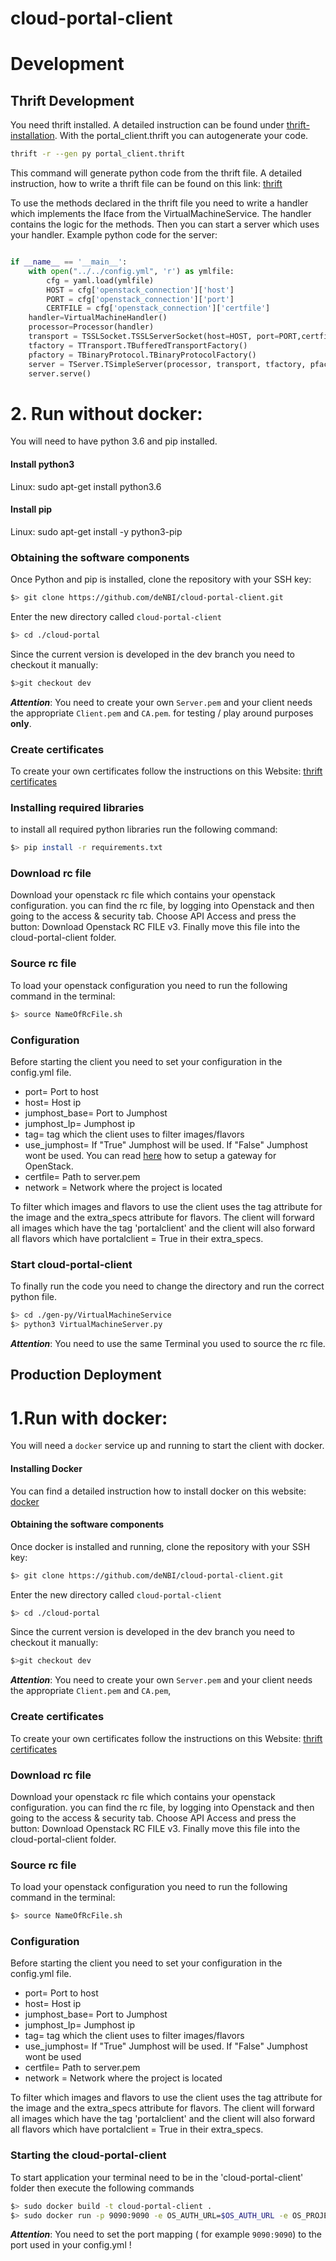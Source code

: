 # cloud-portal-client
# Development
## Thrift Development
You need thrift installed.
A detailed instruction can be found under [thrift-installation](http://thrift-tutorial.readthedocs.io/en/latest/installation.html).
With the portal_client.thrift you can autogenerate your code. 

~~~BASH
thrift -r --gen py portal_client.thrift
~~~

This command will generate python code from the thrift file.
A detailed instruction, how to write a thrift file can be found on this link: [thrift](http://thrift-tutorial.readthedocs.io/en/latest/usage-example.html#generating-code-with-thrift)

To use the methods declared in the thrift file you need to write a handler which implements the Iface from the VirtualMachineService. The handler contains the logic for the methods.
Then you can start a server which uses your handler.
Example python code for the server:
```python

if __name__ == '__main__':
    with open("../../config.yml", 'r') as ymlfile:
        cfg = yaml.load(ymlfile)
        HOST = cfg['openstack_connection']['host']
        PORT = cfg['openstack_connection']['port']
        CERTFILE = cfg['openstack_connection']['certfile']
    handler=VirtualMachineHandler()
    processor=Processor(handler)
    transport = TSSLSocket.TSSLServerSocket(host=HOST, port=PORT,certfile=CERTFILE)
    tfactory = TTransport.TBufferedTransportFactory()
    pfactory = TBinaryProtocol.TBinaryProtocolFactory()
    server = TServer.TSimpleServer(processor, transport, tfactory, pfactory)
    server.serve()
```
# 2. Run without docker:
 You will need to have python 3.6 and pip installed.

#### Install python3
 Linux:
 sudo apt-get install python3.6

#### Install pip
 Linux:
 sudo apt-get install -y python3-pip

### Obtaining the software components
Once Python and pip is installed, clone the repository with your SSH key:

~~~BASH
$> git clone https://github.com/deNBI/cloud-portal-client.git
~~~

Enter the new directory called `cloud-portal-client`

~~~BASH
$> cd ./cloud-portal
~~~

Since the current version is developed in the dev branch you need to checkout it manually:

~~~BASH
$>git checkout dev
~~~

_**Attention**_: You need to create your own `Server.pem` and your client needs the appropriate `Client.pem` and `CA.pem`.
for testing / play around purposes **only**.


### Create certificates

To create your own certificates follow the instructions on this Website: [thrift certificates](https://thrift.apache.org/test/keys)

### Installing required libraries

to install all required python libraries run the following command:
 ~~~BASH
$> pip install -r requirements.txt
~~~



### Download rc file 

Download your openstack rc file which contains your openstack configuration.
you can find the rc file, by logging into Openstack and 
then going to the access & security tab.
Choose API Access and press the button: Download Openstack RC FILE v3.
Finally move this file into the cloud-portal-client folder.

### Source rc file

To load your openstack configuration you need to run the following command in the terminal:

 ~~~BASH
$> source NameOfRcFile.sh
~~~


### Configuration

Before starting the client you need to set your configuration in the config.yml file.

* port= Port to host
* host= Host ip
* jumphost_base= Port to Jumphost
* jumphost_Ip= Jumphost ip
* tag= tag which the client uses to filter images/flavors
* use_jumphost= If "True" Jumphost will be used. If "False" Jumphost wont be used. You can read [here](ProjectGateway.md) how to setup a gateway for OpenStack.
* certfile= Path to server.pem
* network = Network where the project is located


To filter which images and flavors to use the client uses the tag attribute for the image and the extra_specs attribute for flavors.
The client will forward all images which have the tag 'portalclient' and the client will also forward all flavors which have portalclient = True in their extra_specs.



### Start cloud-portal-client
To finally run the code you need to change the directory and run the correct python file.


 ~~~BASH
$> cd ./gen-py/VirtualMachineService
$> python3 VirtualMachineServer.py 
~~~

_**Attention**_: You need to use the same Terminal you used to source the rc file.

## Production Deployment

# 1.Run with docker: 
   You will need a `docker` service up and running to start the client with docker.
   
#### Installing Docker

You can find a detailed instruction how to install docker on this website: [docker](https://docs.docker.com/engine/installation/linux/docker-ce/ubuntu/#install-docker-ce)

#### Obtaining the software components

Once docker is installed and running, clone the repository with your SSH key:

~~~BASH
$> git clone https://github.com/deNBI/cloud-portal-client.git
~~~

Enter the new directory called `cloud-portal-client`

~~~BASH
$> cd ./cloud-portal
~~~

Since the current version is developed in the dev branch you need to checkout it manually:

~~~BASH
$>git checkout dev
~~~

_**Attention**_: You need to create your own `Server.pem` and your client needs the appropriate `Client.pem` and `CA.pem`,

### Create certificates

To create your own certificates follow the instructions on this Website: [thrift certificates](https://thrift.apache.org/test/keys)

### Download rc file 

Download your openstack rc file which contains your openstack configuration.
you can find the rc file, by logging into Openstack and 
then going to the access & security tab.
Choose API Access and press the button: Download Openstack RC FILE v3.
Finally move this file into the cloud-portal-client folder.

### Source rc file

To load your openstack configuration you need to run the following command in the terminal:

 ~~~BASH
$> source NameOfRcFile.sh
~~~


### Configuration

Before starting the client you need to set your configuration in the config.yml file.

* port= Port to host
* host= Host ip
* jumphost_base= Port to Jumphost
* jumphost_Ip= Jumphost ip
* tag= tag which the client uses to filter images/flavors
* use_jumphost= If "True" Jumphost will be used. If "False" Jumphost wont be used
* certfile= Path to server.pem
* network = Network where the project is located


To filter which images and flavors to use the client uses the tag attribute for the image and the extra_specs attribute for flavors.
The client will forward all images which have the tag 'portalclient' and the client will also forward all flavors which have portalclient = True in their extra_specs.
### Starting the cloud-portal-client

To start application your terminal need to be in the 'cloud-portal-client' folder then execute the following commands
~~~BASH
$> sudo docker build -t cloud-portal-client .
$> sudo docker run -p 9090:9090 -e OS_AUTH_URL=$OS_AUTH_URL -e OS_PROJECT_ID=$OS_PROJECT_ID -e OS_PROJECT_NAME=$OS_PROJECT_NAME -e OS_USERNAME=$OS_USERNAME -e OS_PASSWORD=$OS_PASSWORD -e OS_USER_DOMAIN_NAME=$OS_USER_DOMAIN_NAME -it cloud-portal-client python3 VirtualMachineServer.py
~~~
_**Attention**_: You need to set the port mapping ( for example `9090:9090`) to the port used in your config.yml !


